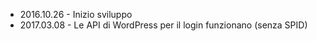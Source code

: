 * 2016.10.26 - Inizio sviluppo
* 2017.03.08 - Le API di WordPress per il login funzionano (senza SPID)

